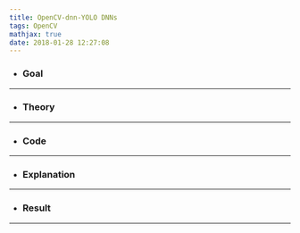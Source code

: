 ```yaml
---
title: OpenCV-dnn-YOLO DNNs
tags: OpenCV
mathjax: true
date: 2018-01-28 12:27:08
---
```

- ### Goal

---
- ### Theory

---
- ### Code

---
- ### Explanation

---
- ### Result

---
